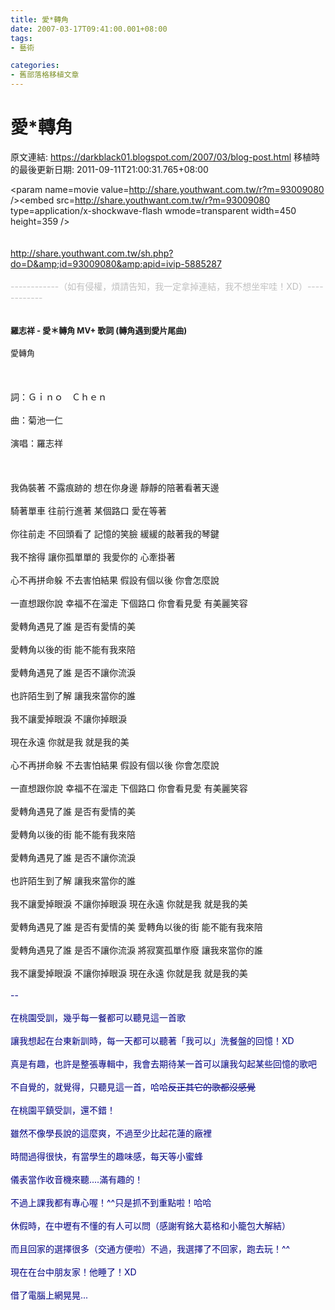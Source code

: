 ```yaml
---
title: 愛*轉角
date: 2007-03-17T09:41:00.001+08:00
tags: 
- 藝術

categories:
- 舊部落格移植文章
---
```


# 愛*轉角

原文連結: https://darkblack01.blogspot.com/2007/03/blog-post.html
移植時的最後更新日期: 2011-09-11T21:00:31.765+08:00

<object height="292" width="365"><param name=movie value=http://share.youthwant.com.tw/r?m=93009080 /><param name=wmode value=transparent /><embed src=http://share.youthwant.com.tw/r?m=93009080 type=application/x-shockwave-flash wmode=transparent width=450 height=359 /></object><br /><br /><br /><a href="http://share.youthwant.com.tw/sh.php?do=D&amp;id=93009080&amp;apid=ivip-5885287">http://share.youthwant.com.tw/sh.php?do=D&amp;id=93009080&amp;apid=ivip-5885287</a><br /><br /><span style="color: silver;">------------（如有侵權，煩請告知，我一定拿掉連結，我不想坐牢哇！XD）------------<br /></span><br /><a name='more'></a><span style="color: silver;"><br /></span><span style="font-size: small;"><strong>羅志祥 - 愛＊轉角 MV+ 歌詞 (轉角遇到愛片尾曲)</strong></span><br /><br /><span style="font-size: small;">愛轉角</span><br /><br /><br /><br />詞：Ｇｉｎｏ　Ｃｈｅｎ<br /><br />曲：菊池一仁<br /><br />演唱：羅志祥<br /><br /><br /><br />我偽裝著 不露痕跡的 想在你身邊 靜靜的陪著看著天邊<br /><br />騎著單車 往前行進著 某個路口 愛在等著<br /><br />你往前走 不回頭看了 記憶的笑臉 緩緩的敲著我的琴鍵<br /><br />我不捨得 讓你孤單單的 我愛你的 心牽掛著<br /><br />心不再拼命躲 不去害怕結果 假設有個以後 你會怎麼說<br /><br />一直想跟你說 幸福不在溜走 下個路口 你會看見愛 有美麗笑容<br /><br />愛轉角遇見了誰 是否有愛情的美<br /><br />愛轉角以後的街 能不能有我來陪<br /><br />愛轉角遇見了誰 是否不讓你流淚<br /><br />也許陌生到了解 讓我來當你的誰<br /><br />我不讓愛掉眼淚 不讓你掉眼淚<br /><br />現在永遠 你就是我 就是我的美<br /><br />心不再拼命躲 不去害怕結果 假設有個以後 你會怎麼說<br /><br />一直想跟你說 幸福不在溜走 下個路口 你會看見愛 有美麗笑容<br /><br />愛轉角遇見了誰 是否有愛情的美<br /><br />愛轉角以後的街 能不能有我來陪<br /><br />愛轉角遇見了誰 是否不讓你流淚<br /><br />也許陌生到了解 讓我來當你的誰<br /><br />我不讓愛掉眼淚 不讓你掉眼淚 現在永遠 你就是我 就是我的美<br /><br />愛轉角遇見了誰 是否有愛情的美 愛轉角以後的街 能不能有我來陪<br /><br />愛轉角遇見了誰 是否不讓你流淚 將寂寞孤單作廢 讓我來當你的誰<br /><br />我不讓愛掉眼淚 不讓你掉眼淚 現在永遠 你就是我 就是我的美<br /><br /><span style="color: navy;">--<br /><br />在桃園受訓，幾乎每一餐都可以聽見這一首歌<br /><br />讓我想起在台東新訓時，每一天都可以聽著「我可以」洗餐盤的回憶！XD<br /><br />真是有趣，也許是整張專輯中，我會去期待某一首可以讓我勾起某些回憶的歌吧<br /><br />不自覺的，就覺得，只聽見這一首，哈哈~~反正其它的歌都沒感覺</span><br /><br /><span style="color: navy;">在桃園平鎮受訓，還不錯！<br /><br />雖然不像學長說的這麼爽，不過至少比起花蓮的廠裡<br /><br />時間過得很快，有當學生的趣味感，每天等小蜜蜂<br /><br />儀表當作收音機來聽....滿有趣的！<br /><br />不過上課我都有專心喔！^^只是抓不到重點啦！哈哈~~</span><br /><br /><span style="color: navy;">休假時，在中壢有不懂的有人可以問（感謝宥銘大葛格和小籠包大解結）<br /><br />而且回家的選擇很多（交通方便啦）不過，我選擇了不回家，跑去玩！^^<br /><br />現在在台中朋友家！他睡了！XD<br /><br />借了電腦上網晃晃...</span>

